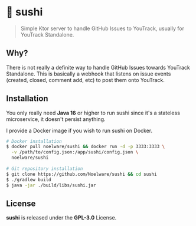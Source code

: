# 🍣 sushi
> Simple Ktor server to handle GitHub Issues to YouTrack, usually for YouTrack Standalone.

## Why?
There is not really a definite way to handle GitHub Issues towards YouTrack Standalone. This is basically
a webhook that listens on issue events (created, closed, comment add, etc) to post them onto YouTrack.

## Installation
You only really need **Java 16** or higher to run sushi since it's a stateless microservice, it doesn't persist
anything.

I provide a Docker image if you wish to run sushi on Docker.

```sh
# Docker installation
$ docker pull noelware/sushi && docker run -d -p 3333:3333 \
  -v /path/to/config.json:/app/sushi/config.json \
  noelware/sushi
 
# Git repository installation
$ git clone https://github.com/Noelware/sushi && cd sushi
$ ./gradlew build
$ java -jar ./build/libs/sushi.jar
```

## License
**sushi** is released under the **GPL-3.0** License.
